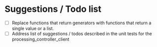 # Suggestions / Todo list

- [ ] Replace functions that return generators with functions that return
      a single value or a list.
- [ ] Address list of suggestions / todos described in the unit tests for the
      processing_controller_client
